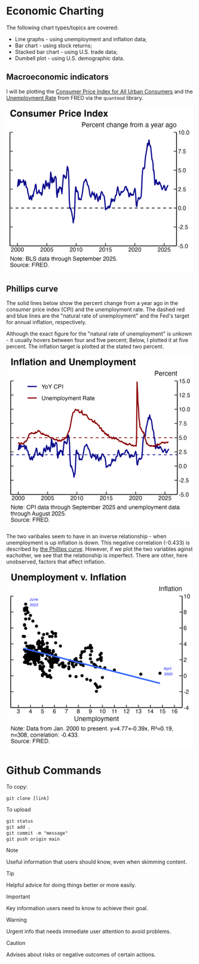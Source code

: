 # Economic Charting
The following chart types/topics are covered:
- Line graphs - using unemployment and inflation data;
- Bar chart - using stock returns;
- Stacked bar chart - using U.S. trade data;
- Dumbell plot - using U.S. demographic data.

## Macroeconomic indicators

I will be plotting the [Consumer Price Index for All Urban Consumers](https://fred.stlouisfed.org/graph/?g=1wmdD) and the [Unemployment Rate](https://fred.stlouisfed.org/series/UNRATE) from FRED via the `quantmod` library.

<!-- ![Plot #1](plots/plot_cpi.png) -->
<img src="plots/plot_cpi.png" alt="Plot #1" width="500">

## Phillips curve

The solid lines below show the percent change from a year ago in the consumer price index (CPI) and the unemployment rate. The dashed red and blue lines are the "natural rate of unemployment" and the Fed's target for annual inflation, respectively. 

Although the exact figure for the "natural rate of unemployment" is unkown - it usually hovers between four and five percent; Below, I plotted it at five percent. The inflation target is plotted at the stated two percent.

<!-- ![Plot #2](plots/plot_cpi_unrate.png) -->
<p align="center">
<img src="plots/plot_cpi_unrate.png" alt="Plot #2" width="500">
</p>

The two varibales seem to have in an inverse relationship - when unemployment is up inflation is down. This negative correlation (-0.433) is described by [the Phillips curve](https://en.wikipedia.org/wiki/Phillips_curve#/media/File:U.S._Phillips_Curve_2000_to_2013.png). However, if we plot the two variables aginst eachother, we see that the relationship is imperfect. There are other, here unobserved, factors that affect inflation.

<!-- ![Plot #Phil](plots/plot_phillips_curve.png) -->
<p align="center">
<img src="plots/plot_phillips_curve.png" alt="Plot #2" width="500">
</p>

# Github Commands
To copy:
```
git clone [link]
```
To upload
```
git status
git add .
git commit -m "message"
git push origin main
```
> [!NOTE]
> Useful information that users should know, even when skimming content.

> [!TIP]
> Helpful advice for doing things better or more easily.

> [!IMPORTANT]
> Key information users need to know to achieve their goal.

> [!WARNING]
> Urgent info that needs immediate user attention to avoid problems.

> [!CAUTION]
> Advises about risks or negative outcomes of certain actions.
